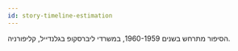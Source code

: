 ```yaml
---
id: story-timeline-estimation
---
```


הסיפור מתרחש בשנים 1960-1959, במשרדי ליברסקופ בגלנדייל, קליפורניה.
